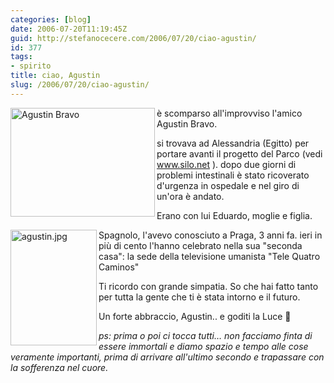 ```yaml
---
categories: [blog]
date: 2006-07-20T11:19:45Z
guid: http://stefanocecere.com/2006/07/20/ciao-agustin/
id: 377
tags:
- spirito
title: ciao, Agustin
slug: /2006/07/20/ciao-agustin/
---
```


<img width="231" height="174" align="left" title="Agustin Bravo" id="image378" alt="Agustin Bravo" src="http://stefanocecere.com/wp-content/uploads/sites/3/2006/07/agustin_bravo.jpg" />

è scomparso all'improvviso l'amico Agustin Bravo.

si trovava ad Alessandria (Egitto) per portare avanti il progetto del Parco (vedi <a target="_blank" href="http://www.silo.net">www.silo.net</a> ). dopo due giorni di problemi intestinali è stato ricoverato d'urgenza in ospedale e nel giro di un'ora è andato.
  
Erano con lui Eduardo, moglie e figlia.

<img width="138" height="185" align="left" alt="agustin.jpg" id="image376" title="agustin.jpg" src="http://stefanocecere.com/wp-content/uploads/sites/3/2006/07/agustin.jpg" />Spagnolo, l'avevo conosciuto a Praga, 3 anni fa. ieri in più di cento l'hanno celebrato nella sua "seconda casa": la sede della televisione umanista "Tele Quatro Caminos"

Ti ricordo con grande simpatia. So che hai fatto tanto per tutta la gente che ti è stata intorno e il futuro.
  
Un forte abbraccio, Agustin.. e goditi la Luce 🙂

_ps: prima o poi ci tocca tutti… non facciamo finta di essere immortali e diamo spazio e tempo alle cose veramente importanti, prima di arrivare all'ultimo secondo e trapassare con la sofferenza nel cuore._